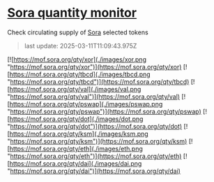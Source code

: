 # [Sora quantity monitor](https://sora-qty.info)

Check circulating supply of [Sora](https://sora.org) selected tokens

> last update: 2025-03-11T11:09:43.975Z

[![https://mof.sora.org/qty/xor](./images/xor.png "https://mof.sora.org/qty/xor")](https://mof.sora.org/qty/xor)
[![https://mof.sora.org/qty/tbcd](./images/tbcd.png "https://mof.sora.org/qty/tbcd")](https://mof.sora.org/qty/tbcd)
[![https://mof.sora.org/qty/val](./images/val.png "https://mof.sora.org/qty/val")](https://mof.sora.org/qty/val)
[![https://mof.sora.org/qty/pswap](./images/pswap.png "https://mof.sora.org/qty/pswap")](https://mof.sora.org/qty/pswap)
[![https://mof.sora.org/qty/dot](./images/dot.png "https://mof.sora.org/qty/dot")](https://mof.sora.org/qty/dot)
[![https://mof.sora.org/qty/ksm](./images/ksm.png "https://mof.sora.org/qty/ksm")](https://mof.sora.org/qty/ksm)
[![https://mof.sora.org/qty/eth](./images/eth.png "https://mof.sora.org/qty/eth")](https://mof.sora.org/qty/eth)
[![https://mof.sora.org/qty/dai](./images/dai.png "https://mof.sora.org/qty/dai")](https://mof.sora.org/qty/dai)